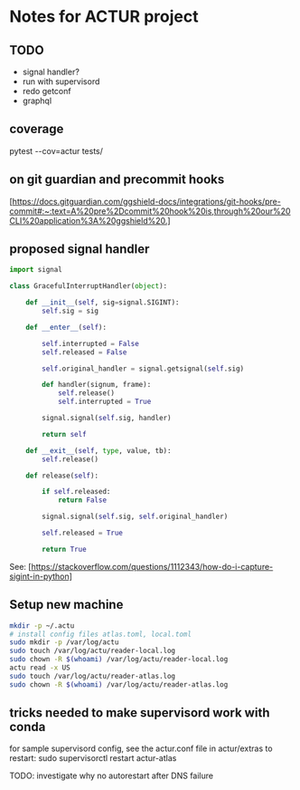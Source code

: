 # Notes for ACTUR project

<!-- markdownlint-disable MD030 -->

## TODO

-   signal handler?
-   run with supervisord
-   redo getconf
-   graphql

## coverage

pytest --cov=actur tests/

## on git guardian and precommit hooks

[https://docs.gitguardian.com/ggshield-docs/integrations/git-hooks/pre-commit#:~:text=A%20pre%2Dcommit%20hook%20is,through%20our%20CLI%20application%3A%20ggshield%20.]

## proposed signal handler

```python
import signal

class GracefulInterruptHandler(object):

    def __init__(self, sig=signal.SIGINT):
        self.sig = sig

    def __enter__(self):

        self.interrupted = False
        self.released = False

        self.original_handler = signal.getsignal(self.sig)

        def handler(signum, frame):
            self.release()
            self.interrupted = True

        signal.signal(self.sig, handler)

        return self

    def __exit__(self, type, value, tb):
        self.release()

    def release(self):

        if self.released:
            return False

        signal.signal(self.sig, self.original_handler)

        self.released = True

        return True
```

See:
[https://stackoverflow.com/questions/1112343/how-do-i-capture-sigint-in-python]

## Setup new machine

```bash
mkdir -p ~/.actu
# install config files atlas.toml, local.toml
sudo mkdir -p /var/log/actu
sudo touch /var/log/actu/reader-local.log
sudo chown -R $(whoami) /var/log/actu/reader-local.log
actu read -x US
sudo touch /var/log/actu/reader-atlas.log
sudo chown -R $(whoami) /var/log/actu/reader-atlas.log

```

## tricks needed to make supervisord work with conda

for sample supervisord config, see the actur.conf file in actur/extras
to restart:
sudo supervisorctl restart actur-atlas

TODO: investigate why no autorestart after DNS failure
